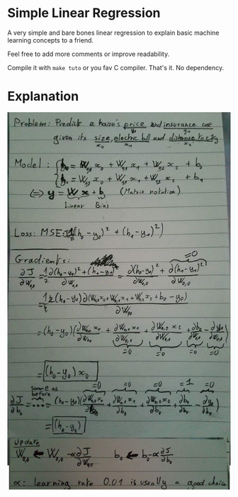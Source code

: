 # Simple Linear Regression

A very simple and bare bones linear regression to explain basic machine
learning concepts to a friend.

Feel free to add more comments or improve readability.

Compile it with `make tuto` or you fav C compiler. That's it. No dependency.

# Explanation

![explanation](explanation.jpeg)
